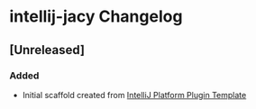 <!-- Keep a Changelog guide -> https://keepachangelog.com -->

# intellij-jacy Changelog

## [Unreleased]
### Added
- Initial scaffold created from [IntelliJ Platform Plugin Template](https://github.com/JetBrains/intellij-platform-plugin-template)
